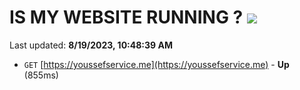 # IS MY WEBSITE RUNNING ? [![](https://img.shields.io/static/v1?label=Sponsor&message=%E2%9D%A4&logo=GitHub&color=%23fe8e86)](https://github.com/sponsors/<username>)

Last updated: **8/19/2023, 10:48:39 AM**

- `GET` [https://youssefservice.me](https://youssefservice.me) - **Up** (855ms)
